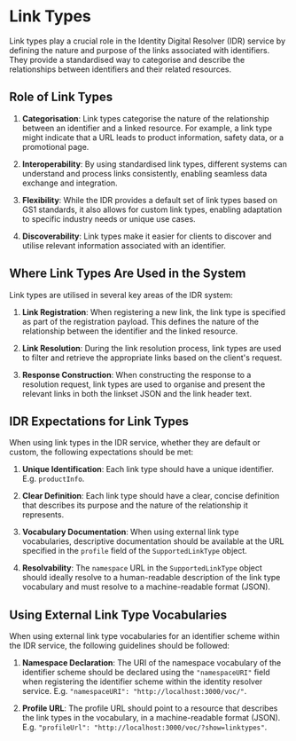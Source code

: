 # Link Types

Link types play a crucial role in the Identity Digital Resolver (IDR) service by defining the nature and purpose of the links associated with identifiers. They provide a standardised way to categorise and describe the relationships between identifiers and their related resources.

## Role of Link Types

1. **Categorisation**: Link types categorise the nature of the relationship between an identifier and a linked resource. For example, a link type might indicate that a URL leads to product information, safety data, or a promotional page.

2. **Interoperability**: By using standardised link types, different systems can understand and process links consistently, enabling seamless data exchange and integration.

3. **Flexibility**: While the IDR provides a default set of link types based on GS1 standards, it also allows for custom link types, enabling adaptation to specific industry needs or unique use cases.

4. **Discoverability**: Link types make it easier for clients to discover and utilise relevant information associated with an identifier.

## Where Link Types Are Used in the System

Link types are utilised in several key areas of the IDR system:

1. **Link Registration**: When registering a new link, the link type is specified as part of the registration payload. This defines the nature of the relationship between the identifier and the linked resource.

2. **Link Resolution**: During the link resolution process, link types are used to filter and retrieve the appropriate links based on the client's request.

3. **Response Construction**: When constructing the response to a resolution request, link types are used to organise and present the relevant links in both the linkset JSON and the link header text.

## IDR Expectations for Link Types

When using link types in the IDR service, whether they are default or custom, the following expectations should be met:

1. **Unique Identification**: Each link type should have a unique identifier. E.g. `productInfo`.

2. **Clear Definition**: Each link type should have a clear, concise definition that describes its purpose and the nature of the relationship it represents.

3. **Vocabulary Documentation**: When using external link type vocabularies, descriptive documentation should be available at the URL specified in the `profile` field of the `SupportedLinkType` object.

4. **Resolvability**: The `namespace` URL in the `SupportedLinkType` object should ideally resolve to a human-readable description of the link type vocabulary and must resolve to a machine-readable format (JSON).

## Using External Link Type Vocabularies

When using external link type vocabularies for an identifier scheme within the IDR service, the following guidelines should be followed:

1. **Namespace Declaration**: The URI of the namespace vocabulary of the identifier scheme should be declared using the `"namespaceURI"` field when registering the identifier scheme within the identity resolver service. E.g. `"namespaceURI": "http://localhost:3000/voc/"`.

2. **Profile URL**: The profile URL should point to a resource that describes the link types in the vocabulary, in a machine-readable format (JSON). E.g. `"profileUrl": "http://localhost:3000/voc/?show=linktypes"`.
